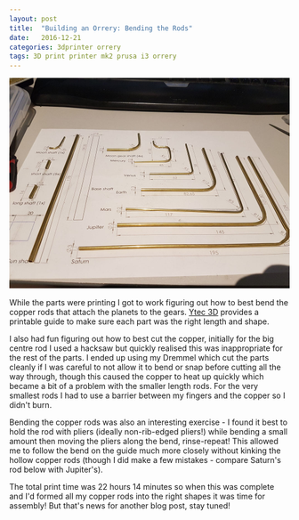 ```yaml
---
layout: post
title:  "Building an Orrery: Bending the Rods"
date:   2016-12-21
categories: 3dprinter orrery
tags: 3D print printer mk2 prusa i3 orrery
---
```


![Cut Rods](/images/orrery/rods.jpg)

While the parts were printing I got to work figuring out how to best bend the copper rods that attach the planets to the gears. [Ytec 3D][Ytec3d] provides a printable guide to make sure each part was the right length and shape. 

<!--more-->

I also had fun figuring out how to best cut the copper, initially for the big centre rod I used a hacksaw but quickly realised this was inappropriate for the rest of the parts. I ended up using my Dremmel which cut the parts cleanly if I was careful to not allow it to bend or snap before cutting all the way through, though this caused the copper to heat up quickly which became a bit of a problem with the smaller length rods. For the very smallest rods I had to use a barrier between my fingers and the copper so I didn't burn.

Bending the copper rods was also an interesting exercise - I found it best to hold the rod with pliers (ideally non-rib-edged pliers!) while bending a small amount then moving the pliers along the bend, rinse-repeat! This allowed me to follow the bend on the guide much more closely without kinking the hollow copper rods (though I did make a few mistakes - compare Saturn's rod below with Jupiter's).



The total print time was 22 hours 14 minutes so when this was complete and I'd formed all my copper rods into the right shapes it was time for assembly! But that's news for another blog post, stay tuned!


[Ytec3d]: https://ytec3d.com/